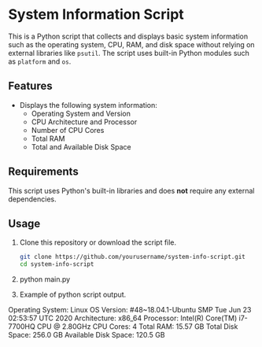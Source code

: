 # System Information Script

This is a Python script that collects and displays basic system information such as the operating system, CPU, RAM, and disk space without relying on external libraries like `psutil`. The script uses built-in Python modules such as `platform` and `os`.

## Features

- Displays the following system information:
  - Operating System and Version
  - CPU Architecture and Processor
  - Number of CPU Cores
  - Total RAM
  - Total and Available Disk Space

## Requirements

This script uses Python's built-in libraries and does **not** require any external dependencies.

## Usage

1. Clone this repository or download the script file.

   ```bash
   git clone https://github.com/yourusername/system-info-script.git
   cd system-info-script


2. python main.py

3. Example of python script output.

  Operating System: Linux
  OS Version: #48~18.04.1-Ubuntu SMP Tue Jun 23 02:53:57 UTC 2020
  Architecture: x86_64
  Processor: Intel(R) Core(TM) i7-7700HQ CPU @ 2.80GHz
  CPU Cores: 4
  Total RAM: 15.57 GB
  Total Disk Space: 256.0 GB
  Available Disk Space: 120.5 GB



